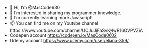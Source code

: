 - 👋 Hi, I’m @MasCode630
- 👀 I’m interested in sharing my programmer knowledge.
- 🌱 I’m currently learning more Javascript!
- 📫 You can find me on my Youtube channel https://www.youtube.com/channel/UCJuJjFaSvKylwR16QVPVZiA
- Codepen account https://codepen.io/MasCode0602
- Udemy account https://www.udemy.com/user/eliana-359/

<!---
MasCode630/MasCode630 is a ✨ special ✨ repository because its `README.md` (this file) appears on your GitHub profile.
You can click the Preview link to take a look at your changes.
--->
